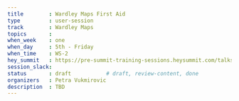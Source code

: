 ```yaml
---
title        : Wardley Maps First Aid
type         : user-session
track        : Wardley Maps
topics       : 
when_week    : one
when_day     : 5th - Friday
when_time    : WS-2
hey_summit   : https://pre-summit-training-sessions.heysummit.com/talks/introduction-to-wardley-mapping-1/
session_slack:
status       : draft           # draft, review-content, done
organizers   : Petra Vukmirovic
description  : TBD
---
```


